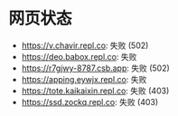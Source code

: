 # 网页状态
- https://v.chavir.repl.co: 失败 (502)
- https://deo.babox.repl.co: 失败
- https://r7gjwy-8787.csb.app: 失败 (502)
- https://apping.eywjx.repl.co: 失败
- https://tote.kaikaixin.repl.co: 失败 (403)
- https://ssd.zockq.repl.co: 失败 (403)

